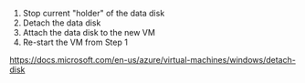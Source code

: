 1. Stop current "holder" of the data disk
1. Detach the data disk
1. Attach the data disk to the new VM
1. Re-start the VM from Step 1

https://docs.microsoft.com/en-us/azure/virtual-machines/windows/detach-disk
